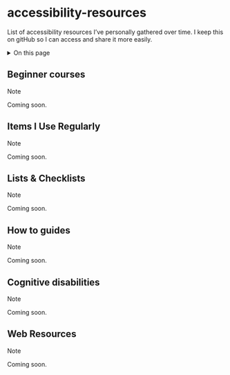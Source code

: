 # accessibility-resources
List of accessibility resources I’ve personally gathered over time.
I keep this on gitHub so I can access and share it more easily.

<details>
<summary>On this page</summary>
  
* Beginner courses
* Items I Use Regularly
* Lists & Checklists
* How to guides
* Cognitive disabilities
* Web Resources
  
</details>

## Beginner courses
> [!NOTE]
> Coming soon.

## Items I Use Regularly
> [!NOTE]
> Coming soon.

## Lists & Checklists
> [!NOTE]
> Coming soon.

## How to guides
> [!NOTE]
> Coming soon.

## Cognitive disabilities
> [!NOTE]
> Coming soon.

## Web Resources
> [!NOTE]
> Coming soon.
